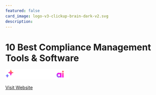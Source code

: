 ```yaml
---
featured: false
card_image: logo-v3-clickup-brain-dark-v2.svg
description: 
---
```


# 10 Best Compliance Management Tools & Software
<img src="logo-v3-clickup-brain-dark-v2.svg" alt="Logo" style="max-width: 200px; height: auto;">

<a href="https://clickup.com/blog/compliance-management-tools/">Visit Website</a>  

